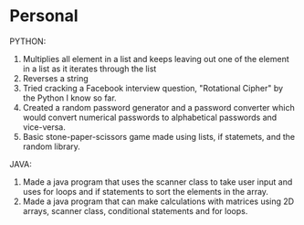 # Personal

PYTHON:
1. Multiplies all element in a list and keeps leaving out one of the element in a list as it iterates through the list
2. Reverses a string
3. Tried cracking a Facebook interview question, "Rotational Cipher" by the Python I know so far.
4. Created a random password generator and a password converter which would convert numerical passwords to alphabetical passwords and vice-versa.
5. Basic stone-paper-scissors game made using lists, if statemets, and the random library.

JAVA:
1. Made a java program that uses the scanner class to take user input and uses for loops and if statements to sort the elements in the array. 
2. Made a java program that can make calculations with matrices using 2D arrays, scanner class, conditional statements and for loops.
